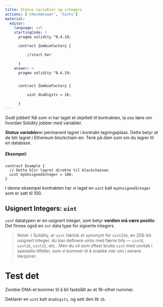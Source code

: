 ```yaml
---
title: Status variabler og integers
actions: ['checkAnswer', 'hints']
material:
  editor:
    language: sol
    startingCode: |
      pragma solidity ^0.4.19;

      contract ZombieFactory {

          //start her

      }
    answer: >
      pragma solidity ^0.4.19;


      contract ZombieFactory {

          uint dnaDigits = 16;

      }
---
```


Godt jobbet! Nå som vi har laget et skjellett til kontrakten, la oss lære om hvordan Solidity jobber med variabler.

***Status variabler***er permanent lagret i kontrakt-lagringsplass. Dette betyr at de blir lagret i Ethereum blockchain-en. Tenk på dem som om du lagrer til en database.

##### Eksempel:
```
contract Example {
  // Dette blir lagret direkte til blockchainen
  uint myUnsignedInteger = 100;
}
```

I denne eksempel kontrakten har vi laget en `uint` kalt `myUnsignedInteger` som er satt til 100.

## Usignert Integers: `uint`

`uint` datatypen er en usignert integer, som betyr **verdien må være positiv**. Det finnes også en `int` data type for signerte integers.

> Noter: I Solidity, er `uint` faktisk et synonym for `uint256`, en 256-bit usignert integer. du kan definere uints med færre bits — `uint8`, `uint16`, `uint32`, etc.. Men du vil som oftest bruke `uint` med unntak i spesielle tilfeller, som vi kommer til å snakke mer om i senere leksjoner.

# Test det

Zombie DNA-et kommer til å  bli fastslått av et 16-sifret nummer.

Deklarer en `uint` kalt `dnaDigits`, og sett den lik `16`.
